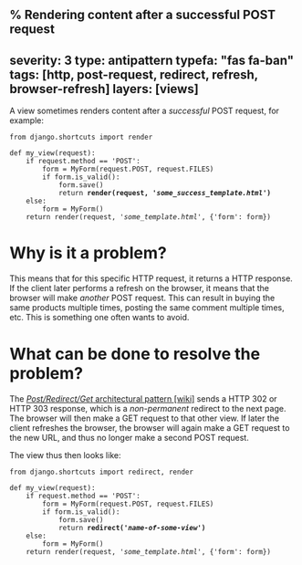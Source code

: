 % Rendering content after a successful POST request
---
severity: 3
type: antipattern
typefa: "fas fa-ban"
tags: [http, post-request, redirect, refresh, browser-refresh]
layers: [views]
---

A view sometimes renders content after a *successful* POST request, for example:

<pre class="python"><code>from django.shortcuts import render

def my_view(request):
    if request.method == 'POST':
        form = MyForm(request.POST, request.FILES)
        if form.is_valid():
            form.save()
            return <b>render(request, '<i>some_success_template.html</i>')</b>
    else:
        form = MyForm()
    return render(request, '<i>some_template.html</i>', {'form': form})</code></pre>

# Why is it a problem?

This means that for this specific HTTP request, it returns a HTTP response. If
the client later performs a refresh on the browser, it means that the browser
will make *another* POST request. This can result in buying the same products
multiple times, posting the same comment multiple times, etc. This is something
one often wants to avoid.

# What can be done to resolve the problem?

The [*Post/Redirect/Get* architectural pattern [wiki]](https://en.wikipedia.org/wiki/Post/Redirect/Get)
sends a HTTP 302 or HTTP 303 response, which is a *non-permanent* redirect to the next page. The browser
will then make a GET request to that other view. If later the client refreshes
the browser, the browser will again make a GET request to the new URL, and thus
no longer make a second POST request.

The view thus then looks like:

<pre class="python"><code>from django.shortcuts import redirect, render

def my_view(request):
    if request.method == 'POST':
        form = MyForm(request.POST, request.FILES)
        if form.is_valid():
            form.save()
            return <b>redirect('<i>name-of-some-view</i>')</b>
    else:
        form = MyForm()
    return render(request, '<i>some_template.html</i>', {'form': form})</code></pre>
